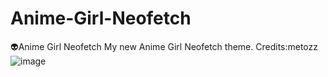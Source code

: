 # Anime-Girl-Neofetch
👽️Anime Girl Neofetch My new Anime Girl Neofetch theme. Credits:metozz
![image](https://i.imgur.com/mmUtcxk.png)


